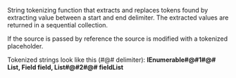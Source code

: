 ﻿String tokenizing function that extracts and replaces tokens found by extracting value between a start and end delimiter. The extracted values are returned in a sequential collection.

If the source is passed by reference the source is modified with a tokenized placeholder.

Tokenized strings look like this (#@# delimiter):
**IEnumerable#@#1#@# List, Field field, List#@#2#@# fieldList**